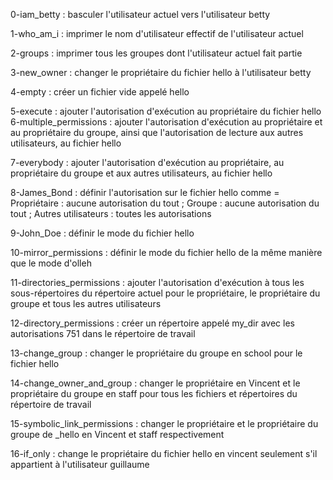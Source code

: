 0-iam_betty : basculer l'utilisateur actuel vers l'utilisateur betty

1-who_am_i : imprimer le nom d'utilisateur effectif de l'utilisateur actuel

2-groups : imprimer tous les groupes dont l'utilisateur actuel fait partie

3-new_owner : changer le propriétaire du fichier hello à l'utilisateur betty

4-empty : créer un fichier vide appelé hello

5-execute : ajouter l'autorisation d'exécution au propriétaire du fichier hello 6-multiple_permissions : ajouter l'autorisation d'exécution au propriétaire et au propriétaire du groupe, ainsi que l'autorisation de lecture aux autres utilisateurs, au fichier hello

7-everybody : ajouter l'autorisation d'exécution au propriétaire, au propriétaire du groupe et aux autres utilisateurs, au fichier hello

8-James_Bond : définir l'autorisation sur le fichier hello comme = Propriétaire : aucune autorisation du tout ; Groupe : aucune autorisation du tout ; Autres utilisateurs : toutes les autorisations

9-John_Doe : définir le mode du fichier hello

10-mirror_permissions : définir le mode du fichier hello de la même manière que le mode d'olleh

11-directories_permissions : ajouter l'autorisation d'exécution à tous les sous-répertoires du répertoire actuel pour le propriétaire, le propriétaire du groupe et tous les autres utilisateurs

12-directory_permissions : créer un répertoire appelé my_dir avec les autorisations 751 dans le répertoire de travail

13-change_group : changer le propriétaire du groupe en school pour le fichier hello

14-change_owner_and_group : changer le propriétaire en Vincent et le propriétaire du groupe en staff pour tous les fichiers et répertoires du répertoire de travail

15-symbolic_link_permissions : changer le propriétaire et le propriétaire du groupe de _hello en Vincent et staff respectivement

16-if_only : change le propriétaire du fichier hello en vincent seulement s'il appartient à l'utilisateur guillaume
